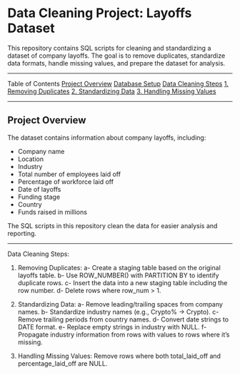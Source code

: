 # Data Cleaning Project: Layoffs Dataset

This repository contains SQL scripts for cleaning and standardizing a dataset of company layoffs. The goal is to remove duplicates, standardize data formats, handle missing values, and prepare the dataset for analysis.

---
Table of Contents
[Project Overview](#project-overview)
[Database Setup](#database-setup)
[Data Cleaning Steps](#data-cleaning-steps)
[1. Removing Duplicates](#1-removing-duplicates)
[2. Standardizing Data](#2-standardizing-data)
[3. Handling Missing Values](#3-handling-missing-values)


---

## Project Overview
The dataset contains information about company layoffs, including:
- Company name
- Location
- Industry
- Total number of employees laid off
- Percentage of workforce laid off
- Date of layoffs
- Funding stage
- Country
- Funds raised in millions

The SQL scripts in this repository clean the data for easier analysis and reporting.

---

Data Cleaning Steps:

1. Removing Duplicates:
a- Create a staging table based on the original layoffs table.
b- Use ROW_NUMBER() with PARTITION BY to identify duplicate rows.
c- Insert the data into a new staging table including the row number.
d- Delete rows where row_num > 1.

2. Standardizing Data:
a- Remove leading/trailing spaces from company names.
b- Standardize industry names (e.g., Crypto% → Crypto).
c- Remove trailing periods from country names.
d- Convert date strings to DATE format.
e- Replace empty strings in industry with NULL.
f- Propagate industry information from rows with values to rows where it’s missing.

3. Handling Missing Values:
Remove rows where both total_laid_off and percentage_laid_off are NULL.
